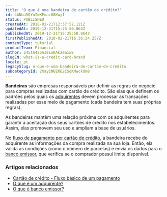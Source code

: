 ```yaml
---
title: 'O que é uma bandeira de cartão de crédito?'
id: 4bNba5QYuIwKEmac88KwyI
status: PUBLISHED
createdAt: 2018-02-21T12:37:52.121Z
updatedAt: 2019-12-31T15:25:50.864Z
publishedAt: 2019-12-31T15:25:50.864Z
firstPublishedAt: 2018-02-21T16:36:24.257Z
contentType: tutorial
productTeam: Financial
author: 245tA425AIeioKAk2eaiwS
slugEN: what-is-a-credit-card-brand
locale: pt
legacySlug: o-que-e-uma-bandeira-de-cartao-de-credito
subcategoryId: 2Xay1NOZKE2CSqKMwckOm8
---
```


__Bandeiras__ são empresas responsáveis por definir as regras de negócio para compras realizadas com cartão de crédito. São elas que definem os padrões pelos quais os [adquirentes](/pt/tutorial/o-que-e-um-adquirente) devem processar as transações realizadas por esse meio de pagamento (cada bandeira tem suas próprias regras).

As bandeiras mantêm uma relação próxima com os adquirentes para garantir a aceitação dos seus cartões de crédito nos estabelecimentos. Assim, elas promovem seu uso e ampliam a base de usuários.

No [fluxo de pagamento por cartão de crédito](/pt/faq/cartao-de-credito-fluxo-basico-de-um-pagamento), a bandeira recebe do adquirente as informações da compra realizada na sua loja. Então, ela valida as condições (como o número de parcelas) e envia os dados para o [banco emissor](/pt/tutorial/o-que-e-banco-emissor), que verifica se o comprador possui limite disponível.

### Artigos relacionados
- [Cartão de crédito - Fluxo básico de um pagamento](/pt/faq/cartao-de-credito-fluxo-basico-de-um-pagamento)
- [O que é um adquirente?](/pt/tutorial/o-que-e-um-adquirente)
- [O que é banco emissor?](/pt/tutorial/o-que-e-banco-emissor)
